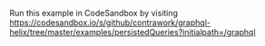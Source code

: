 Run this example in CodeSandbox by visiting https://codesandbox.io/s/github/contrawork/graphql-helix/tree/master/examples/persistedQueries?initialpath=/graphql
